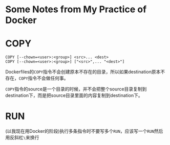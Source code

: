 # Some Notes from My Practice of Docker

# COPY
```
COPY [--chown=<user>:<group>] <src>... <dest>
COPY [--chown=<user>:<group>] ["<src>",... "<dest>"]
```

Dockerfiles的`COPY`指令不会创建原本不存在的目录，所以如果destination原本不存在，`COPY`指令不会做任何事。

`COPY`指令的source是一个目录的时候，并不会把整个source目录复制到destination下，而是把source目录里面的内容复制到destination下。

# RUN
(以我现在用Docker的阶段)执行多条指令时不要写多个`RUN`，应该写一个`RUN`然后用反斜杠`\`来换行